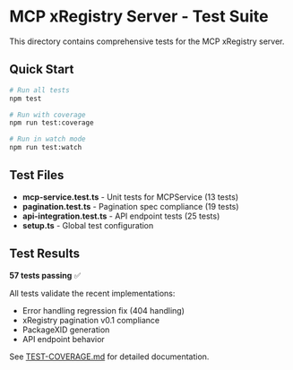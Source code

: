 # MCP xRegistry Server - Test Suite

This directory contains comprehensive tests for the MCP xRegistry server.

## Quick Start

```bash
# Run all tests
npm test

# Run with coverage
npm run test:coverage

# Run in watch mode
npm run test:watch
```

## Test Files

- **mcp-service.test.ts** - Unit tests for MCPService (13 tests)
- **pagination.test.ts** - Pagination spec compliance (19 tests)
- **api-integration.test.ts** - API endpoint tests (25 tests)
- **setup.ts** - Global test configuration

## Test Results

**57 tests passing** ✅

All tests validate the recent implementations:
- Error handling regression fix (404 handling)
- xRegistry pagination v0.1 compliance
- PackageXID generation
- API endpoint behavior

See [TEST-COVERAGE.md](../TEST-COVERAGE.md) for detailed documentation.
